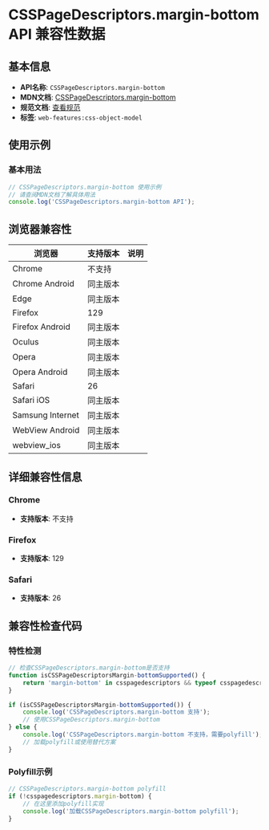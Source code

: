 # CSSPageDescriptors.margin-bottom API 兼容性数据

## 基本信息

- **API名称**: `CSSPageDescriptors.margin-bottom`
- **MDN文档**: [CSSPageDescriptors.margin-bottom](https://developer.mozilla.org/docs/Web/API/CSSPageDescriptors#margin-bottom)
- **规范文档**: [查看规范](https://drafts.csswg.org/cssom/#dom-csspagedescriptors-margin-bottom)
- **标签**: `web-features:css-object-model`

## 使用示例

### 基本用法

```javascript
// CSSPageDescriptors.margin-bottom 使用示例
// 请查阅MDN文档了解具体用法
console.log('CSSPageDescriptors.margin-bottom API');
```

## 浏览器兼容性

| 浏览器 | 支持版本 | 说明 |
|--------|----------|------|
| Chrome | 不支持 |  |
| Chrome Android | 同主版本 |  |
| Edge | 同主版本 |  |
| Firefox | 129 |  |
| Firefox Android | 同主版本 |  |
| Oculus | 同主版本 |  |
| Opera | 同主版本 |  |
| Opera Android | 同主版本 |  |
| Safari | 26 |  |
| Safari iOS | 同主版本 |  |
| Samsung Internet | 同主版本 |  |
| WebView Android | 同主版本 |  |
| webview_ios | 同主版本 |  |

## 详细兼容性信息

### Chrome

- **支持版本**: 不支持

### Firefox

- **支持版本**: 129

### Safari

- **支持版本**: 26

## 兼容性检查代码

### 特性检测

```javascript
// 检查CSSPageDescriptors.margin-bottom是否支持
function isCSSPageDescriptorsMargin-bottomSupported() {
    return 'margin-bottom' in csspagedescriptors && typeof csspagedescriptors.margin-bottom === 'function';
}

if (isCSSPageDescriptorsMargin-bottomSupported()) {
    console.log('CSSPageDescriptors.margin-bottom 支持');
    // 使用CSSPageDescriptors.margin-bottom
} else {
    console.log('CSSPageDescriptors.margin-bottom 不支持，需要polyfill');
    // 加载polyfill或使用替代方案
}
```

### Polyfill示例

```javascript
// CSSPageDescriptors.margin-bottom polyfill
if (!csspagedescriptors.margin-bottom) {
    // 在这里添加polyfill实现
    console.log('加载CSSPageDescriptors.margin-bottom polyfill');
}
```

